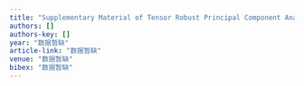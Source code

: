 ```yaml
---
title: "Supplementary Material of Tensor Robust Principal Component Analysis: Exact Recovery of Corrupted Low-Rank Tensors via Convex Optimization"
authors: []
authors-key: []
year: "数据暂缺"
article-link: "数据暂缺"
venue: "数据暂缺"
bibex: "数据暂缺"
---
```

